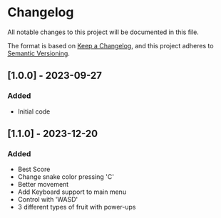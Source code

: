 # Changelog

All notable changes to this project will be documented in this file.

The format is based on [Keep a Changelog](https://keepachangelog.com/en/1.0.0/),
and this project adheres to [Semantic Versioning](https://semver.org/spec/v2.0.0.html).

## [1.0.0] - 2023-09-27

### Added

- Initial code

## [1.1.0] - 2023-12-20

### Added

- Best Score
- Change snake color pressing 'C'
- Better movement
- Add Keyboard support to main menu
- Control with 'WASD'
- 3 different types of fruit with power-ups
